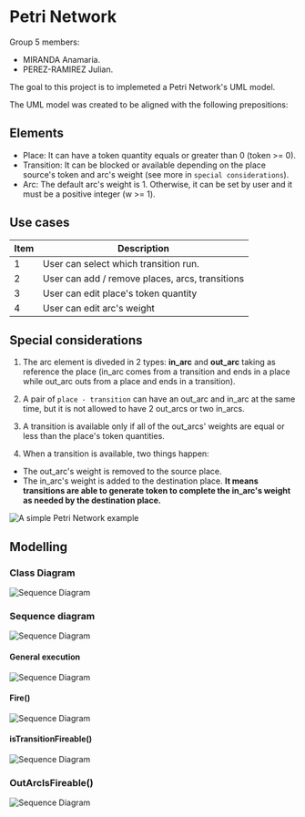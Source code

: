 # Petri Network

Group 5 members:
* MIRANDA Anamaria.
* PEREZ-RAMIREZ Julian.

The goal to this project is to implemeted a Petri Network's UML model.

The UML model was created to be aligned with the following prepositions:

## Elements

- Place: It can have a token quantity equals or greater than 0 (token >= 0). 
- Transition: It can be blocked or available depending on the place source's token and arc's weight (see more in ```special considerations```).  
- Arc: The default arc's weight is 1. Otherwise, it can be set by user and it must be a positive integer (w >= 1).

## Use cases
| Item | Description| 
|-----|-------------|
| 1   | User can select which transition run. |
| 2   | User can add / remove places, arcs, transitions |
| 3   | User can edit place's token quantity |
| 4   | User can edit arc's weight |

## Special considerations

1. The arc element is diveded in 2 types: **in_arc** and **out_arc** taking as reference the place (in_arc comes from a transition and ends in a place while out_arc outs from a place and ends in a transition).

2. A pair of ```place - transition``` can have an out_arc and in_arc at the same time, but it is not allowed to have 2 out_arcs or two in_arcs.

3. A transition is available only if all of the out_arcs' weights are equal or less than the place's token quantities.

4. When a transition is available, two things happen:

- The out_arc's weight is removed to the source place.
- The in_arc's weight is added to the destination place. **It means transitions are able to generate token to complete the in_arc's weight as needed by the destination place.**

![A simple Petri Network example](Docs/petri.gif)

## Modelling

### Class Diagram
![Sequence Diagram](Docs/Modelling/PN_Diagram_Final.png)


### Sequence diagram
![Sequence Diagram](Docs/Modelling/Example.png)

#### General execution
![Sequence Diagram](Docs/Modelling/FinalSequenceDiagramGeneral.png)

#### Fire()
![Sequence Diagram](Docs/Modelling/SequenceDiagramFire1.png)

#### isTransitionFireable()
![Sequence Diagram](Docs/Modelling/isTransitionFireable.png)

### OutArcIsFireable()
![Sequence Diagram](Docs/Modelling/OutArcIsFireableSequenceDiagram.png)



